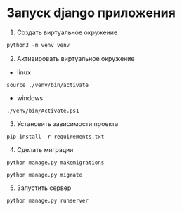 # Запуск django приложения

1. Создать виртуальное окружение

```python
python3 -m venv venv
```

2. Активировать виртуальное окружение

- linux

```
source ./venv/bin/activate
```

- windows

```
./venv/bin/Activate.ps1
```

3. Установить зависимости проекта

```
pip install -r requirements.txt
```

4. Сделать миграции

```
python manage.py makemigrations

python manage.py migrate
```

5. Запустить сервер

```
python manage.py runserver
```
